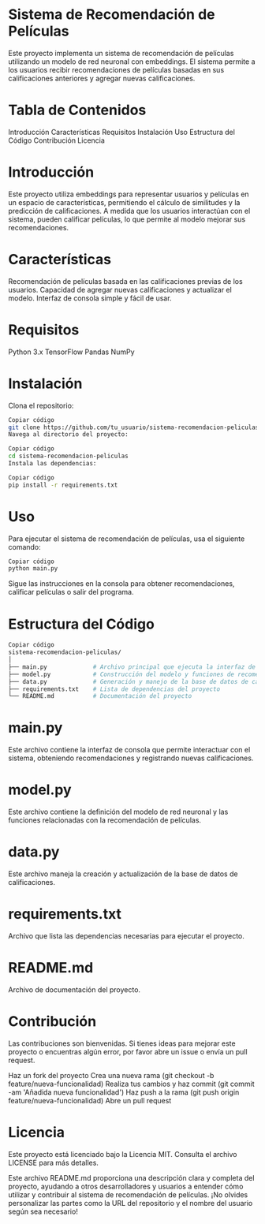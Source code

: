 # Sistema de Recomendación de Películas

Este proyecto implementa un sistema de recomendación de películas utilizando un modelo de red neuronal con embeddings. El sistema permite a los usuarios recibir recomendaciones de películas basadas en sus calificaciones anteriores y agregar nuevas calificaciones.

# Tabla de Contenidos

Introducción
Características
Requisitos
Instalación
Uso
Estructura del Código
Contribución
Licencia

# Introducción

Este proyecto utiliza embeddings para representar usuarios y películas en un espacio de características, permitiendo el cálculo de similitudes y la predicción de calificaciones. A medida que los usuarios interactúan con el sistema, pueden calificar películas, lo que permite al modelo mejorar sus recomendaciones.

# Características
Recomendación de películas basada en las calificaciones previas de los usuarios.
Capacidad de agregar nuevas calificaciones y actualizar el modelo.
Interfaz de consola simple y fácil de usar.

# Requisitos
Python 3.x
TensorFlow
Pandas
NumPy

# Instalación
Clona el repositorio:

```bash
Copiar código
git clone https://github.com/tu_usuario/sistema-recomendacion-peliculas.git
Navega al directorio del proyecto:
```
```bash
Copiar código
cd sistema-recomendacion-peliculas
Instala las dependencias:
```
```bash
Copiar código
pip install -r requirements.txt
```
# Uso
Para ejecutar el sistema de recomendación de películas, usa el siguiente comando:

```bash
Copiar código
python main.py
```
Sigue las instrucciones en la consola para obtener recomendaciones, calificar películas o salir del programa.

# Estructura del Código
```bash
Copiar código
sistema-recomendacion-peliculas/
│
├── main.py             # Archivo principal que ejecuta la interfaz de consola
├── model.py            # Construcción del modelo y funciones de recomendación
├── data.py             # Generación y manejo de la base de datos de calificaciones
├── requirements.txt    # Lista de dependencias del proyecto
└── README.md           # Documentación del proyecto
```
# main.py
Este archivo contiene la interfaz de consola que permite interactuar con el sistema, obteniendo recomendaciones y registrando nuevas calificaciones.
# model.py
Este archivo contiene la definición del modelo de red neuronal y las funciones relacionadas con la recomendación de películas.
# data.py
Este archivo maneja la creación y actualización de la base de datos de calificaciones.
# requirements.txt
Archivo que lista las dependencias necesarias para ejecutar el proyecto.
# README.md
Archivo de documentación del proyecto.
# Contribución
Las contribuciones son bienvenidas. Si tienes ideas para mejorar este proyecto o encuentras algún error, por favor abre un issue o envía un pull request.

Haz un fork del proyecto
Crea una nueva rama (git checkout -b feature/nueva-funcionalidad)
Realiza tus cambios y haz commit (git commit -am 'Añadida nueva funcionalidad')
Haz push a la rama (git push origin feature/nueva-funcionalidad)
Abre un pull request

# Licencia
Este proyecto está licenciado bajo la Licencia MIT. Consulta el archivo LICENSE para más detalles.

Este archivo README.md proporciona una descripción clara y completa del proyecto, ayudando a otros desarrolladores y usuarios a entender cómo utilizar y contribuir al sistema de recomendación de películas. ¡No olvides personalizar las partes como la URL del repositorio y el nombre del usuario según sea necesario!
